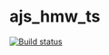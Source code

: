 # ajs_hmw_ts
[![Build status](https://ci.appveyor.com/api/projects/status/hyko02x3ncw4ukxj?svg=true)](https://ci.appveyor.com/project/Mikhail7788/ajs-hmw-ts)
